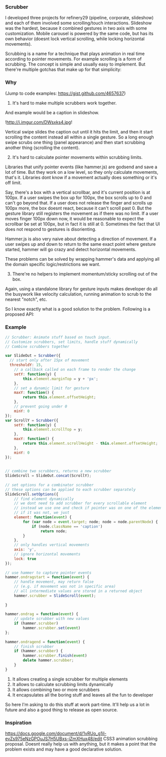 ### Scrubber

I developed three projects for refinery29 (pipeline, corporate, slideshow) and each of them involved some scrolling/touch interactions. Slideshow was the hardest, because it combined gestures in two axis with some customization. Mobile carousel is powered by the same code, but has its own behavior (doesnt lock vertical scrolling, while locking horizontal movements).

Scrubbing is a name for a technique that plays animation in real time according to pointer movements. For example scrolling is a form of scrubbing. The concept is simple and usually easy to implement. But there're multiple gotchas that make up for that simplicity:

### Why

(Jump to code examples: https://gist.github.com/4657637)

1) It's hard to make multiple scrubbers work together.

And example would be a caption in slideshow.

!http://i.imgur.com/DWsxks4.jpg!

Vertical swipe slides the caption out until it hits the limit, and then it start scrolling the content instead all within a single gesture. So a long enough swipe scrubs one thing (panel appearance) and then start scrubbing another thing (scrolling the content).

2) It's hard to calculate pointer movements within scrubbing limits.

Libraries that unify pointer events (like hammer.js) are godsend and save a lot of time. But they work on a low level, so they only calculate movements, that's it. Libraries dont know if a movement actually does something or it's off limit.

Say, there's a box with a vertical scrollbar, and it's current position is at 100px. If a user swipes the box up for 100px, the box scrolls up to 0 and can't go beyond that. If a user does not release the finger and scrolls up 100px more, the box doesnt react, because it can't scroll past 0. But the gesture library still registers the movement as if there was no limit. If a user moves finger 100px down now, it would be reasonable to expect the scrollbar be set at 100px, but in fact it is still at 0. Sometimes the fact that UI does not respond to gestures is disorienting.

Hammer.js is also very naive about detecting a direction of movement. If a user swipes up and down to return to the same exact point where gesture started, hammer will go crazy and detect horizontal movements.

These problems can be solved by wrapping hammer's data and applying all the domain specific logic/restrictions we want.

3) There're no helpers to implement momentum/sticky scrolling out of the box.

Again, using a standalone library for gesture inputs makes developer do all the busywork like velocity calculation, running animation to scrub to the nearest "notch", etc.

So I know exactly what is a good solution to the problem. Following is a proposed API: 

### Example
```javascript
// Scrubber: Animate stuff based on touch input. 
// Customize scrubbers, set limits, handle stuff dynamically
// Combine scrubbers together
 
var SlideOut = Scrubber({
  // start only after 15px of movement
  thresholdY: 15,
	// a callback called on each frame to render the change
	setY: function(y) {
		this.element.marginTop = y + 'px';
	},
	// set a dynamic limit for gesture
	maxY: function() {
		return this.element.offsetHeight;
	},
	// prevent going under 0
	minY: 0
});
var ScrollY = Scrubber({
	setY: function(y) {
		this.element.scrollTop = y;
	},
	maxY: function() {
		return this.element.scrollHeight - this.element.offsetHeight;
	},
	minY: 0
});
 
 
// combine two scrubbers, returns a new scrubber
SlideScroll = SlideOut.concat(ScrollY);
 
// set options for a combinator scrubber 
// these options can be applied to each scrubber separately
SlideScroll.setOptions({
	// find element dynamically
	// we dont need to add scrubber for every scrollable element
	// instead we use one and check if pointer was on one of the elements
	// if it was not, we just 
	element: function(event) {
		for (var node = event.target; node; node = node.parentNode) {
			if (node.className == 'caption')
				return node;
		}
	},
	// only handles vertical movements
	axis: 'y',
	// ignore horizontal movements 
	lock: true
});
 
// use hammer to capture pointer events
hammer.ondragstart = function(event) {
	// handle movement, may return false 
	// (e.g. if movement was not in specific area)
	// all intermediate values are stored in a returned object
	hammer.scrubber = SlideScroll(event);
 
}
 
hammer.ondrag = function(event) {
	// update scrubber with new values
	if (hammer.scrubber) 
		hammer.scrubber.set(event)
};
 
hammer.ondragend = function(event) {
	// finish scrubber
	if (hammer.scrubber) {
		hammer.scrubber.finish(event)
		delete hammer.scrubber;
	}
}
```
1) It allows creating a single scrubber for multiple elements 
2) It allows to calculate scrubbing limits dynamically 
3) It allows combining two or more scrubbers 
4) It encapsulates all the boring stuff and leaves all the fun to developer

So here I'm asking to do this stuff at work part-time. It'll help us a lot in future and also a good thing to release as open source.


### Inspiration

https://docs.google.com/document/d/1vRUo_g1il-evZs975eNzGPOuJS7H5UBxs-iZmXHux48/edit CSS3 animation scrubbing proposal. Doesnt really help us with anything, but it makes a point that the problem exists and may have a good declarative solution.
